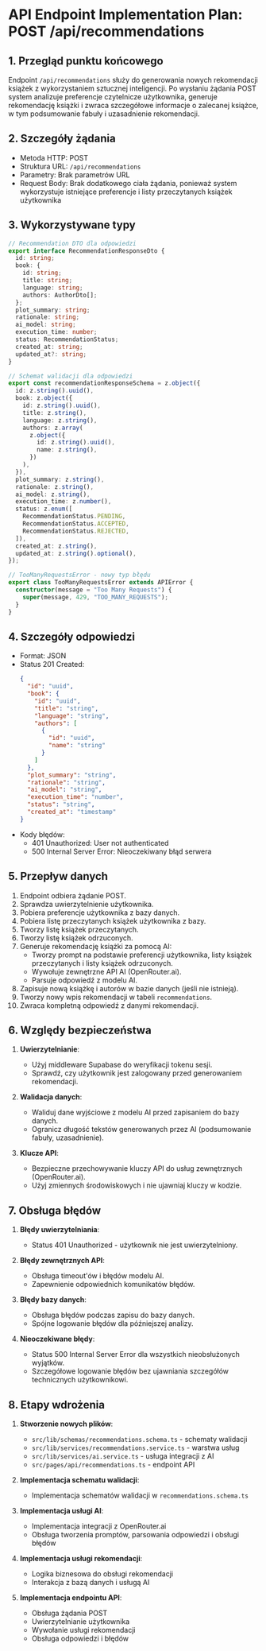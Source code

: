 # API Endpoint Implementation Plan: POST /api/recommendations

## 1. Przegląd punktu końcowego
Endpoint `/api/recommendations` służy do generowania nowych rekomendacji książek z wykorzystaniem sztucznej inteligencji. Po wysłaniu żądania POST system analizuje preferencje czytelnicze użytkownika, generuje rekomendację książki i zwraca szczegółowe informacje o zalecanej książce, w tym podsumowanie fabuły i uzasadnienie rekomendacji.

## 2. Szczegóły żądania
- Metoda HTTP: POST
- Struktura URL: `/api/recommendations`
- Parametry: Brak parametrów URL
- Request Body: Brak dodatkowego ciała żądania, ponieważ system wykorzystuje istniejące preferencje i listy przeczytanych książek użytkownika

## 3. Wykorzystywane typy
```typescript
// Recommendation DTO dla odpowiedzi
export interface RecommendationResponseDto {
  id: string;
  book: {
    id: string;
    title: string;
    language: string;
    authors: AuthorDto[];
  };
  plot_summary: string;
  rationale: string;
  ai_model: string;
  execution_time: number;
  status: RecommendationStatus;
  created_at: string;
  updated_at?: string;
}

// Schemat walidacji dla odpowiedzi
export const recommendationResponseSchema = z.object({
  id: z.string().uuid(),
  book: z.object({
    id: z.string().uuid(),
    title: z.string(),
    language: z.string(),
    authors: z.array(
      z.object({
        id: z.string().uuid(),
        name: z.string(),
      })
    ),
  }),
  plot_summary: z.string(),
  rationale: z.string(),
  ai_model: z.string(),
  execution_time: z.number(),
  status: z.enum([
    RecommendationStatus.PENDING,
    RecommendationStatus.ACCEPTED,
    RecommendationStatus.REJECTED,
  ]),
  created_at: z.string(),
  updated_at: z.string().optional(),
});

// TooManyRequestsError - nowy typ błędu
export class TooManyRequestsError extends APIError {
  constructor(message = "Too Many Requests") {
    super(message, 429, "TOO_MANY_REQUESTS");
  }
}
```

## 4. Szczegóły odpowiedzi
- Format: JSON
- Status 201 Created:
  ```json
  {
    "id": "uuid",
    "book": {
      "id": "uuid",
      "title": "string",
      "language": "string",
      "authors": [
        {
          "id": "uuid",
          "name": "string"
        }
      ]
    },
    "plot_summary": "string",
    "rationale": "string",
    "ai_model": "string",
    "execution_time": "number",
    "status": "string",
    "created_at": "timestamp"
  }
  ```
- Kody błędów:
  - 401 Unauthorized: User not authenticated
  - 500 Internal Server Error: Nieoczekiwany błąd serwera

## 5. Przepływ danych
1. Endpoint odbiera żądanie POST.
2. Sprawdza uwierzytelnienie użytkownika.
3. Pobiera preferencje użytkownika z bazy danych.
4. Pobiera listę przeczytanych książek użytkownika z bazy.
5. Tworzy listę książek przeczytanych.
6. Tworzy listę książek odrzuconych.
7. Generuje rekomendację książki za pomocą AI:
   - Tworzy prompt na podstawie preferencji użytkownika, listy książek przeczytanych i listy książek odrzuconych.
   - Wywołuje zewnętrzne API AI (OpenRouter.ai).
   - Parsuje odpowiedź z modelu AI.
8. Zapisuje nową książkę i autorów w bazie danych (jeśli nie istnieją).
9. Tworzy nowy wpis rekomendacji w tabeli `recommendations`.
10. Zwraca kompletną odpowiedź z danymi rekomendacji.

## 6. Względy bezpieczeństwa
1. **Uwierzytelnianie**:
   - Użyj middleware Supabase do weryfikacji tokenu sesji.
   - Sprawdź, czy użytkownik jest zalogowany przed generowaniem rekomendacji.

2. **Walidacja danych**:
   - Waliduj dane wyjściowe z modelu AI przed zapisaniem do bazy danych.
   - Ogranicz długość tekstów generowanych przez AI (podsumowanie fabuły, uzasadnienie).

3. **Klucze API**:
   - Bezpieczne przechowywanie kluczy API do usług zewnętrznych (OpenRouter.ai).
   - Użyj zmiennych środowiskowych i nie ujawniaj kluczy w kodzie.

## 7. Obsługa błędów
1. **Błędy uwierzytelniania**:
   - Status 401 Unauthorized - użytkownik nie jest uwierzytelniony.

2. **Błędy zewnętrznych API**:
   - Obsługa timeout'ów i błędów modelu AI.
   - Zapewnienie odpowiednich komunikatów błędów.

3. **Błędy bazy danych**:
   - Obsługa błędów podczas zapisu do bazy danych.
   - Spójne logowanie błędów dla późniejszej analizy.

4. **Nieoczekiwane błędy**:
   - Status 500 Internal Server Error dla wszystkich nieobsłużonych wyjątków.
   - Szczegółowe logowanie błędów bez ujawniania szczegółów technicznych użytkownikowi.

## 8. Etapy wdrożenia
1. **Stworzenie nowych plików**:
   - `src/lib/schemas/recommendations.schema.ts` - schematy walidacji
   - `src/lib/services/recommendations.service.ts` - warstwa usług
   - `src/lib/services/ai.service.ts` - usługa integracji z AI
   - `src/pages/api/recommendations.ts` - endpoint API

2. **Implementacja schematu walidacji**:
   - Implementacja schematów walidacji w `recommendations.schema.ts`

3. **Implementacja usługi AI**:
   - Implementacja integracji z OpenRouter.ai
   - Obsługa tworzenia promptów, parsowania odpowiedzi i obsługi błędów

4. **Implementacja usługi rekomendacji**:
   - Logika biznesowa do obsługi rekomendacji
   - Interakcja z bazą danych i usługą AI

5. **Implementacja endpointu API**:
   - Obsługa żądania POST
   - Uwierzytelnianie użytkownika
   - Wywołanie usługi rekomendacji
   - Obsługa odpowiedzi i błędów